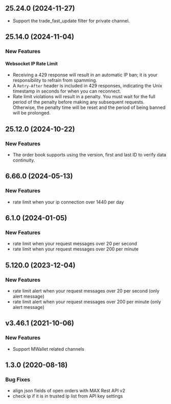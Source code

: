 ## 25.24.0 (2024-11-27)
- Support the trade_fast_update filter for private channel.

## 25.14.0 (2024-11-04)

### New Features
#### Websocket IP Rate Limit
- Receiving a 429 response will result in an automatic IP ban; it is your responsibility to refrain from spamming.
- A `Retry-After` header is included in 429 responses, indicating the Unix timestamp in seconds for when you can reconnect.
- Rate limit violations will result in a penalty. You must wait for the full period of the penalty before making any subsequent requests. Otherwise, the penalty time will be reset and the period of being banned will be prolonged.

## 25.12.0 (2024-10-22)

### New Features
* The order book supports using the version, first and last ID to verify data continuity.

## 6.66.0 (2024-05-13)

### New Features
* rate limit when your ip connection over 1440 per day


## 6.1.0 (2024-01-05)

### New Features
* rate limit when your request messages over 20 per second
* rate limit when your request messages over 200 per minute

## 5.120.0 (2023-12-04)

### New Features
* rate limit alert when your request messages over 20 per second (only alert message)
* rate limit alert when your request messages over 200 per minute (only alert message)

## v3.46.1 (2021-10-06)

### New Features
* Support MWallet related channels

## 1.3.0 (2020-08-18)

### Bug Fixes
* align json fields of open orders with MAX Rest API v2
* check ip if it is in trusted ip list from API key settings
